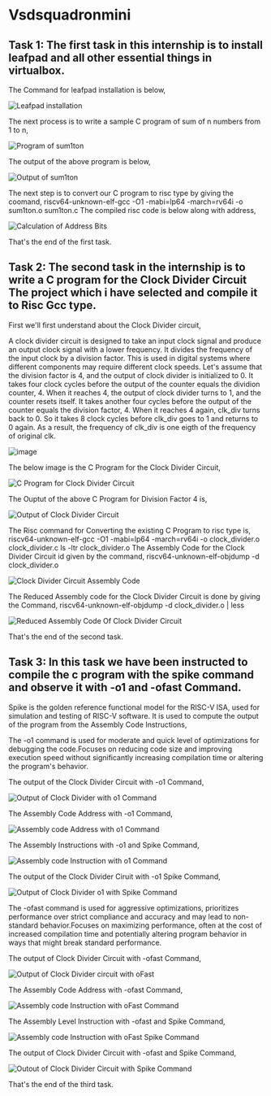 # Vsdsquadronmini
## Task 1: The first task in this internship is to install leafpad and all other essential things in virtualbox.
The Command for leafpad installation is below,

![Leafpad installation](https://github.com/Jayanth853/Vsdsquadronmini/assets/173602478/d9462859-293b-4a55-b83a-5d0b23999862)

The next process is to write a sample C program of sum of n numbers from 1 to n,

![Program of sum1ton](https://github.com/Jayanth853/Vsdsquadronmini/assets/173602478/f664b613-cd6e-4079-96b9-32ba01a745a2)

The output of the above program is below,

![Output of sum1ton](https://github.com/Jayanth853/Vsdsquadronmini/assets/173602478/e23a3710-5048-45fc-bbfa-959193861e97)

The next step is to convert our C program to risc type by giving the coomand,
riscv64-unknown-elf-gcc -O1 -mabi=lp64 -march=rv64i -o sum1ton.o sum1ton.c
The compiled risc code is below along with address,

![Calculation of Address Bits](https://github.com/Jayanth853/Vsdsquadronmini/assets/173602478/841983e5-ee4d-493c-a9e3-4447588cbf54)

That's the end of the first task.


## Task 2: The second task in the internship is to write a C program for the Clock Divider Circuit The project which i have selected and compile it to Risc Gcc type.
First we'll first understand about the Clock Divider circuit,

A clock divider circuit is designed to take an input clock signal and produce an output clock signal with a lower frequency. It divides the frequency of the input clock by a division factor. This is used in digital systems where different components may require different clock speeds.
Let's assume that the division factor is 4, and the output of clock divider is initialized to 0. It takes four clock cycles before the output of the counter equals the dividion counter, 4. When it reaches 4, the output of clock divider turns to 1, and the counter resets itself. It takes another four cycles before the output of the counter equals the division factor, 4. When it reaches 4 again, clk_div turns back to 0. So it takes 8 clock cycles before clk_div goes to 1 and returns to 0 again. As a result, the frequency of clk_div is one eigth of the frequency of original clk.

![image](https://github.com/Jayanth853/Vsdsquadronmini/assets/173602478/bb09628a-4b22-4a3e-a187-865e3783bd24)

The below image is the C Program for the Clock Divider Circuit,

![C Program for Clock Divider Circuit](https://github.com/Jayanth853/Vsdsquadronmini/assets/173602478/e9d6c455-72fe-4afc-b7b0-8a8eb0c65943)

The Ouptut of the above C Program for Division Factor 4 is,

![Output of Clock Divider Circuit](https://github.com/Jayanth853/Vsdsquadronmini/assets/173602478/8519f1cb-b731-4908-85cb-3a2c6637ffc7)

The Risc command for Converting the existing C Program to risc type is,
riscv64-unknown-elf-gcc -O1 -mabi=lp64 -march=rv64i -o clock_divider.o clock_divider.c
ls -ltr clock_divider.o
The Assembly Code for the Clock Divider Circuit id given by the command,
riscv64-unknown-elf-objdump -d clock_divider.o

![Clock Divider Circuit Assembly Code](https://github.com/Jayanth853/Vsdsquadronmini/assets/173602478/12cf6635-de3c-46d7-8b4a-fba7d45e467d)

The Reduced Assembly code for the Clock Divider Circuit is done by giving the Command,
riscv64-unknown-elf-objdump -d clock_divider.o | less

![Reduced Assembly Code Of Clock Divider Circuit](https://github.com/Jayanth853/Vsdsquadronmini/assets/173602478/5df55664-8fef-4daa-8073-e10408f28584)

That's the end of the second task.

## Task 3: In this task we have been instructed to compile the c program with the spike command and observe it with -o1 and -ofast Command.

Spike is the golden reference functional model for the RISC-V ISA, used for simulation and testing of RISC-V software. It is used to compute the output of the program from the Assembly Code Instructions,

The -o1 command is used for moderate and quick level of optimizations for debugging the code.Focuses on reducing code size and improving execution speed without significantly increasing compilation time or altering the program's behavior.

The output of the Clock Divider Circuit with -o1 Command,

![Output of Clock Divider with o1 Command](https://github.com/Jayanth853/Vsdsquadronmini/assets/173602478/9016519b-142a-4315-ba6c-0bc859cd997f)

The Assembly Code Address with -o1 Command,

![Assembly code Address with o1 Command](https://github.com/Jayanth853/Vsdsquadronmini/assets/173602478/c57ebb64-a7ed-4a94-b64a-4f35aa1639ac)

The Assembly Instructions with -o1 and Spike Command,

![Assembly code Instruction with o1 Command](https://github.com/Jayanth853/Vsdsquadronmini/assets/173602478/ef1a26d5-6d31-4841-af85-28b526ee4319)

The output of the Clock Divider Ciruit with -o1 Spike Command,

![Output of Clock Divider o1 with Spike Command](https://github.com/Jayanth853/Vsdsquadronmini/assets/173602478/05cdb040-7542-477b-a404-af60648bb813)

The -ofast command is used for aggressive optimizations, prioritizes performance over strict compliance and accuracy and may lead to non-standard behavior.Focuses on maximizing performance, often at the cost of increased compilation time and potentially altering program behavior in ways that might break standard performance.

The output of Clock Divider Circuit with -ofast Command,

![Output of Clock Divider circuit with oFast](https://github.com/Jayanth853/Vsdsquadronmini/assets/173602478/30ca3c59-3f21-4588-9988-4bc91e096750)

The Assembly Code Address with -ofast Command,

![Assembly code Instruction with oFast Command](https://github.com/Jayanth853/Vsdsquadronmini/assets/173602478/1f1debfa-d9e4-4101-90d8-1b48519c6d84)

The Assembly Level Instruction with -ofast and Spike Command,

![Assembly code Instruction with oFast Spike Command](https://github.com/Jayanth853/Vsdsquadronmini/assets/173602478/00d57e65-2dea-4213-bfd6-2836b85fb706)

The output of Clock Divider Circuit with -ofast and Spike Command,

![Outout of Clock Divider Circuit with Spike Command](https://github.com/Jayanth853/Vsdsquadronmini/assets/173602478/d03e2225-31d1-4607-ae51-d4fea0ba226a)

That's the end of the third task.
